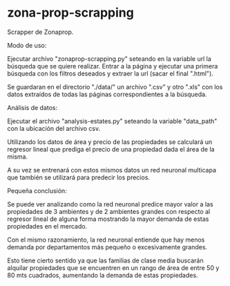 # zona-prop-scrapping

Scrapper de Zonaprop.

Modo de uso:

Ejecutar archivo "zonaprop-scrapping.py" seteando en la variable url la búsqueda que se quiere realizar. Entrar a la página y ejecutar una primera búsqueda con los filtros deseados y extraer la url (sacar el final ".html").

Se guardaran en el directorio "./data/" un archivo ".csv" y otro ".xls" con los datos extraídos de todas las páginas correspondientes a la búsqueda.

Análisis de datos:

Ejecutar el archivo "analysis-estates.py" seteando la variable "data_path" con la ubicación del archivo csv.

Utilizando los datos de área y precio de las propiedades se calculará un regresor lineal que prediga el precio de una propiedad dada el área de la misma.

A su vez se entrenará con estos mismos datos un red neuronal multicapa que también se utilizará para predecir los precios.

Pequeña conclusión:

Se puede ver analizando como la red neuronal predice mayor valor a las propiedades de 3 ambientes y de 2 ambientes grandes con respecto al regresor lineal de alguna forma mostrando la mayor demanda de estas propiedades en el mercado.

Con el mismo razonamiento, la red neuronal entiende que hay menos demanda por departamentos más pequeño o excesivamente grandes.

Esto tiene cierto sentido ya que las familias de clase media buscarán alquilar propiedades que se encuentren en un rango de área de entre 50 y 80 mts cuadrados, aumentando la demanda de estas propiedades.
